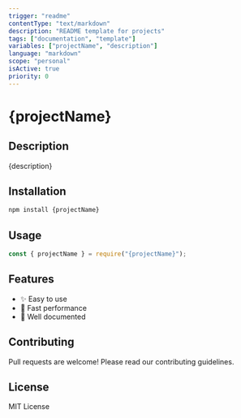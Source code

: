 ```yaml
---
trigger: "readme"
contentType: "text/markdown"
description: "README template for projects"
tags: ["documentation", "template"]
variables: ["projectName", "description"]
language: "markdown"
scope: "personal"
isActive: true
priority: 0
---
```


# {projectName}

## Description

{description}

## Installation

```bash
npm install {projectName}
```

## Usage

```javascript
const { projectName } = require("{projectName}");
```

## Features

- ✨ Easy to use
- 🚀 Fast performance
- 📝 Well documented

## Contributing

Pull requests are welcome! Please read our contributing guidelines.

## License

MIT License
